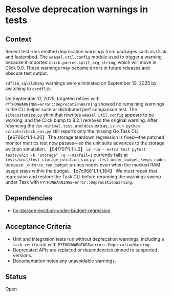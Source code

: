 # Resolve deprecation warnings in tests

## Context
Recent test runs emitted deprecation warnings from packages such as Click and
fastembed. The `weasel.util.config` module used to trigger a warning because it
imported `click.parser.split_arg_string`, which will move in Click 9.0. These
warnings may become errors in future releases and obscure test output.

`rdflib_sqlalchemy` warnings were eliminated on September 13, 2025 by switching
to `oxrdflib`.

On September 17, 2025, targeted retries with
`PYTHONWARNINGS=error::DeprecationWarning`
showed no remaining warnings in the CLI helper suite or distributed perf
comparison test. The `sitecustomize.py` shim that rewrites
`weasel.util.config` appears to be working, and the Click bump to 8.2.1 removed
the original warning. After resyncing the `dev-minimal`, `test`, and `docs`
extras, `uv run python scripts/check_env.py` still reports only the missing Go
Task CLI. 【e6706c†L1-L26】 The storage teardown regression is fixed—the patched
monitor metrics test now passes—so the unit suite advances to the storage
eviction simulation. 【04f707†L1-L3】 `uv run --extra test pytest tests/unit -k
"storage" -q --maxfail=1` currently fails at
`tests/unit/test_storage_eviction_sim.py::test_under_budget_keeps_nodes`
because `_enforce_ram_budget` prunes nodes even when the mocked RAM usage stays
within the budget. 【d7c968†L1-L164】 We must repair that regression and restore
the Task CLI before rerunning the warnings sweep under Task with
`PYTHONWARNINGS=error::DeprecationWarning`.

## Dependencies
- [fix-storage-eviction-under-budget-regression](fix-storage-eviction-under-budget-regression.md)

## Acceptance Criteria
- Unit and integration tests run without deprecation warnings, including a
  `task verify` run with `PYTHONWARNINGS=error::DeprecationWarning`.
- Deprecated APIs are replaced or dependencies pinned to supported versions.
- Documentation notes any unavoidable warnings.

## Status
Open
